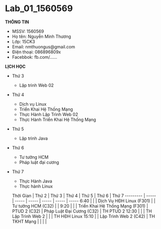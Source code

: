 # Lab_01_1560569

**THÔNG TIN**
<ul>
  <li>MSSV: 1560569</li>
  <li>Họ tên: Nguyễn Minh Thương</li>
  <li>Lớp: 15CK3</li>
  <li>Email: nmthuongus@gmail.com</li>
  <li>Điện thoại: 086896809x</li>
  <li>Facebbok: fb.com/......</li> 
</ul>

**LỊCH HỌC**
- Thứ 3
  <ul>
  <li>Lập trình Web 02</li>
  </ul>
- Thứ 4
  <ul>
  <li>Dịch vụ Linux</li>
  <li>Triển Khai Hệ Thống Mạng</li>
  <li>Thực Hành Lập Trình Web 02</li>
  <li>Thực Hành Triển Khai Hệ Thống Mạng</li>
  </ul>
- Thứ 5
  <ul>
  <li>Lập trình Java</li>
  </ul>
- Thứ 6
  <ul>
  <li>Tư tưởng HCM</li>
  <li>Pháp luật đại cương</li>
  </ul>
- Thứ 7
  <ul>
  <li>Thực Hành Java</li>
  <li>Thực hành Linux</li>
  
  </ul>
  
  
  
  
  Thời Gian | Thứ 2 | Thứ 3 | Thứ 4 | Thứ 5 | Thứ 6  | Thứ 7
--------- | ----- | ----- | ----- | ----- | ----- | -----
6:40 | | | Dịch Vụ HĐH Linux (F301) | | Tư tưởng HCM (C32) | |
9:20 | | | Triển Khai Hệ Thống Mạng (F301) | PTUD 2 (C32) | Pháp Luật Đại Cương (C32) | TH PTUD 2
12:30 | | | TH Lập Trình Web 2 | | | TH HĐH Linux
15:10 | | Lập Trình Web 2 (C42) | TH TKHT Mạng | | |  |
  
